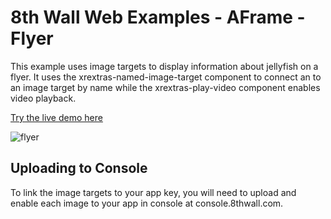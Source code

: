 # 8th Wall Web Examples - AFrame - Flyer

This example uses image targets to display information about jellyfish on a flyer. It uses the xrextras-named-image-target component to connect an <a-entity> to an image target by name while the xrextras-play-video component enables video playback. 

[Try the live demo here](https://templates.8thwall.app/flyer-aframe)


![flyer](./flyer.jpg)


## Uploading to Console

To link the image targets to your app key, you will need to upload and enable each image to your app in console at console.8thwall.com.
